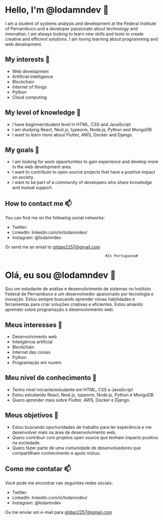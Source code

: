 
# Hello, I'm @lodamndev 👋

I am a student of systems analysis and development at the Federal Institute of Pernambuco and a developer passionate about technology and innovation.
I am always looking to learn new skills and tools to create creative and efficient solutions. 
I am loving learning about programming and web development.

## My interests 🌱

- Web development
- Artificial intelligence
- Blockchain
- Internet of things
- Python
- Cloud computing

## My level of knowledge 💞️

- I have beginner/student level in HTML, CSS and JavaScript
- I am studying React, Nest.js, typeorm, Node.js, Python and MongoDB
- I want to learn more about Flutter, AWS, Docker and Django.

## My goals 🚀

- I am looking for work opportunities to gain experience and develop more in the web development area.
- I want to contribute to open source projects that have a positive impact on society.
- I want to be part of a community of developers who share knowledge and mutual support.

## How to contact me 📫

You can find me on the following social networks:

- Twitter: 
- LinkedIn: linkedin.com/in/lodamndev/
- Instagram: @lodamndev

Or send me an email to gitdan2257@gmail.com


                                                  #In Portuguese#
# Olá, eu sou @lodamndev 👋

Sou um estudante de análise e desenvolvimento de sistemas no Instituto Federal de Pernambuco e um desenvolvedor apaixonado por tecnologia e inovação. Estou sempre buscando aprender novas habilidades e ferramentas para criar soluções criativas e eficientes. Estou amando aprender sobre programação e desenvolvimento web.

## Meus interesses 🌱

- Desenvolvimento web
- Inteligência artificial
- Blockchain
- Internet das coisas
- Python
- Programação em nuvem

## Meu nível de conhecimento 💞️

- Tenho nível iniciante/estudante em HTML, CSS e JavaScript
- Estou estudando React, Nest.js, typeorm, Node.js, Python e MongoDB
- Quero aprender mais sobre Flutter, AWS, Docker e Django.

## Meus objetivos 🚀

- Estou buscando oportunidades de trabalho para ter experiência e me desenvolver mais na área de desenvolvimento web.
- Quero contribuir com projetos open source que tenham impacto positivo na sociedade.
- Quero fazer parte de uma comunidade de desenvolvedores que compartilham conhecimento e apoio mútuo.

## Como me contatar 📫

Você pode me encontrar nas seguintes redes sociais:

- Twitter: 
- LinkedIn: linkedin.com/in/lodamndev/
- Instagram: @lodamndev

Ou me enviar um e-mail para gitdan2257@gmail.com
